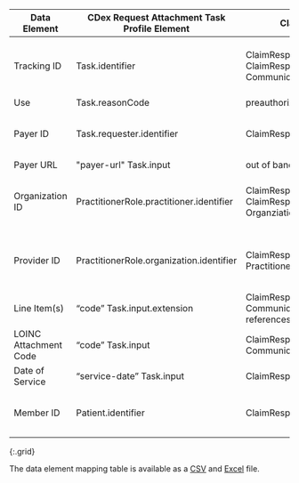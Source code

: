 <!-- PAS_Bundle_to_task.md
*****************************************************************************************************
*                                  WARNING: DO NOT EDIT THIS FILE                                   *
*                                                                                                   *
* This file is generated by csv_to_markdown_tabler.ipynb. Any edits you make to this file will be   *
* overwritten                                                                                       *
* To change the contents of this file, edit input/images/data-element-mapping.csv                     *
*****************************************************************************************************
-->

| Data Element | CDex Request Attachment Task Profile Element | ClaimResponse (from PAS Response Bundle) | PAS Response Bundle |
|---|-----|------------|------------|
| Tracking ID | Task.identifier | ClaimResponse.identifier, ClaimResponse.item.commmunicationRequest: CommunicationRequest.identifier | ClaimResponse = Bundle.entry[0].resource, CommunicationRequest = Bundle.entry[n].resource referenced by ClaimResponse.communincationRequest |
| Use | Task.reasonCode | preauthorization | Fixed to "preauthorization" |
| Payer ID | Task.requester.identifier | ClaimResponse.insurer: Organization.identifier | ClaimResponse = Bundle.entry[0].resource, Organization = Bundle.entry[n].resource referenced by ClaimResponse.insurer |
| Payer URL | "payer-url" Task.input | out of band | out of band |
| Organization ID | PractitionerRole.practitioner.identifier | ClaimResponse.requester: Organization.identifier, ClaimResponse.requester: PractitionerRole.organization: Organziation.identifier | ClaimResponse = Bundle.entry[0].resource, Organization,PractitionerRole = Bundle.entry[n].resource referenced by ClaimResponse.requester |
| Provider ID | PractitionerRole.organization.identifier | ClaimResponse.requester: PractitionerRole.practitioner: Practitioner.identifier | ClaimResponse = Bundle.entry[0].resource, PractitionerRole = Bundle.entry[n].resource referenced by ClaimResponse.requester |
| Line Item(s) | “code” Task.input.extension | ClaimResponse.item.extension:itemTraceNumber Note: CommunicationRequest.payload.extension:serviceLineNumber references this item | ClaimResponse = Bundle.entry[0].resource |
| LOINC Attachment Code | “code” Task.input | ClaimResponse.item.commmunicationRequest: CommunicationRequest.payload.extension:contentModifier | ClaimResponse = Bundle.entry[0].resource |
| Date of Service | “service-date” Task.input | ClaimResponse.item.extension:requestedServiceDate | ClaimResponse = Bundle.entry[0].resource |
| Member ID | Patient.identifier | ClaimResponse.patient: Patient.identifer | ClaimResponse = Bundle.entry[0].resource, Patient = Bundle.entry[n].resource referenced by ClaimResponse.patient |
{:.grid}

The data element mapping table is available as a [CSV](data-element-mapping.csv) and [Excel](data-element-mapping.xlsx) file.